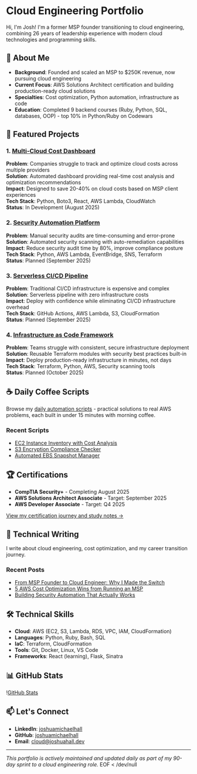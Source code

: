 # Cloud Engineering Portfolio

Hi, I'm Josh\! I'm a former MSP founder transitioning to cloud engineering, combining 26 years of leadership experience with modern cloud technologies and programming skills.

## 🎯 About Me

- **Background**: Founded and scaled an MSP to $250K revenue, now pursuing cloud engineering
- **Current Focus**: AWS Solutions Architect certification and building production-ready cloud solutions
- **Specialties**: Cost optimization, Python automation, infrastructure as code
- **Education**: Completed 9 backend courses (Ruby, Python, SQL, databases, OOP) - top 10% in Python/Ruby on Codewars

## 🚀 Featured Projects

### 1. [Multi-Cloud Cost Dashboard](./projects/01-multi-cloud-cost-dashboard/)
**Problem**: Companies struggle to track and optimize cloud costs across multiple providers  
**Solution**: Automated dashboard providing real-time cost analysis and optimization recommendations  
**Impact**: Designed to save 20-40% on cloud costs based on MSP client experiences  
**Tech Stack**: Python, Boto3, React, AWS Lambda, CloudWatch  
**Status**: In Development (August 2025)

### 2. [Security Automation Platform](./projects/02-security-automation-platform/)
**Problem**: Manual security audits are time-consuming and error-prone  
**Solution**: Automated security scanning with auto-remediation capabilities  
**Impact**: Reduce security audit time by 80%, improve compliance posture  
**Tech Stack**: Python, AWS Lambda, EventBridge, SNS, Terraform  
**Status**: Planned (September 2025)

### 3. [Serverless CI/CD Pipeline](./projects/03-serverless-cicd-pipeline/)
**Problem**: Traditional CI/CD infrastructure is expensive and complex  
**Solution**: Serverless pipeline with zero infrastructure costs  
**Impact**: Deploy with confidence while eliminating CI/CD infrastructure overhead  
**Tech Stack**: GitHub Actions, AWS Lambda, S3, CloudFormation  
**Status**: Planned (September 2025)

### 4. [Infrastructure as Code Framework](./projects/04-infrastructure-framework/)
**Problem**: Teams struggle with consistent, secure infrastructure deployment  
**Solution**: Reusable Terraform modules with security best practices built-in  
**Impact**: Deploy production-ready infrastructure in minutes, not days  
**Tech Stack**: Terraform, Python, AWS, Security scanning tools  
**Status**: Planned (October 2025)

## ☕ Daily Coffee Scripts

Browse my [daily automation scripts](./coffee-scripts/) - practical solutions to real AWS problems, each built in under 15 minutes with morning coffee.

### Recent Scripts
- [EC2 Instance Inventory with Cost Analysis](./coffee-scripts/2025-08/)
- [S3 Encryption Compliance Checker](./coffee-scripts/2025-08/)
- [Automated EBS Snapshot Manager](./coffee-scripts/2025-08/)

## 🏆 Certifications

- **CompTIA Security+** - Completing August 2025
- **AWS Solutions Architect Associate** - Target: September 2025
- **AWS Developer Associate** - Target: Q4 2025

[View my certification journey and study notes →](./certifications/)

## 📝 Technical Writing

I write about cloud engineering, cost optimization, and my career transition journey.

### Recent Posts
- [From MSP Founder to Cloud Engineer: Why I Made the Switch](./blog-posts/published/)
- [5 AWS Cost Optimization Wins from Running an MSP](./blog-posts/published/)
- [Building Security Automation That Actually Works](./blog-posts/published/)

## 🛠️ Technical Skills

- **Cloud**: AWS (EC2, S3, Lambda, RDS, VPC, IAM, CloudFormation)
- **Languages**: Python, Ruby, Bash, SQL
- **IaC**: Terraform, CloudFormation
- **Tools**: Git, Docker, Linux, VS Code
- **Frameworks**: React (learning), Flask, Sinatra

## 📊 GitHub Stats

\![GitHub Stats](https://github-readme-stats.vercel.app/api?username=joshuamichaelhall&show_icons=true&theme=dark)

## 📫 Let's Connect

- **LinkedIn**: [joshuamichaelhall](https://linkedin.com/in/joshuamichaelhall)
- **GitHub**: [joshuamichaelhall](https://github.com/joshuamichaelhall)
- **Email**: cloud@joshuahall.dev

---

*This portfolio is actively maintained and updated daily as part of my 90-day sprint to a cloud engineering role.*
EOF < /dev/null